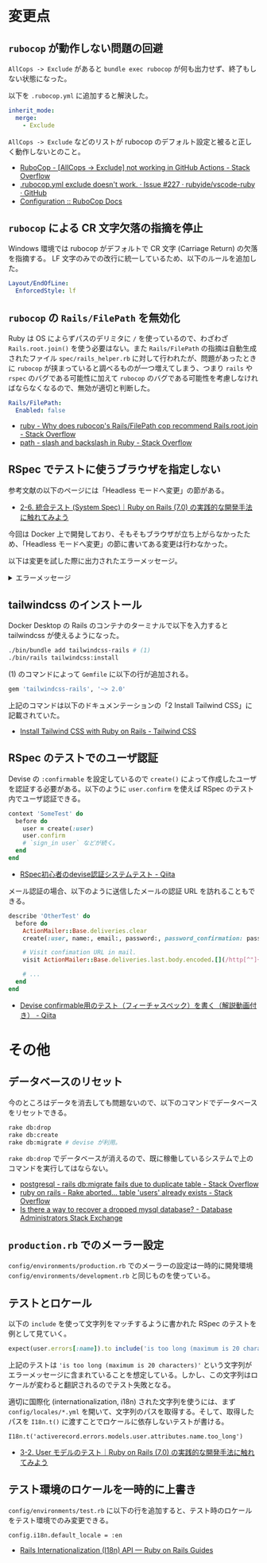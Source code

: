 # 変更点
## `rubocop` が動作しない問題の回避
`AllCops -> Exclude` があると `bundle exec rubocop` が何も出力せず、終了もしない状態になった。

以下を `.rubocop.yml` に追加すると解決した。

```yml
inherit_mode:
  merge:
    - Exclude
```

`AllCops -> Exclude` などのリストが rubocop のデフォルト設定と被ると正しく動作しないとのこと。

- [RuboCop - [AllCops -> Exclude] not working in GitHub Actions - Stack Overflow](https://stackoverflow.com/a/70818366)
- [.rubocop.yml exclude doesn't work. · Issue #227 · rubyide/vscode-ruby · GitHub](https://github.com/rubyide/vscode-ruby/issues/227)
- [Configuration :: RuboCop Docs](https://docs.rubocop.org/rubocop/configuration.html#merging-arrays-using-inherit_mode)

## `rubocop` による CR 文字欠落の指摘を停止
Windows 環境では rubocop がデフォルトで CR 文字 (Carriage Return) の欠落を指摘する。 LF 文字のみでの改行に統一しているため、以下のルールを追加した。

```yml
Layout/EndOfLine:
  EnforcedStyle: lf
```

## `rubocop` の `Rails/FilePath` を無効化
Ruby は OS によらずパスのデリミタに `/` を使っているので、わざわざ `Rails.root.join()` を使う必要はない。また `Rails/FilePath` の指摘は自動生成されたファイル `spec/rails_helper.rb` に対して行われたが、問題があったときに `rubocop` が挟まっていると調べるものが一つ増えてしまう、つまり `rails` や `rspec` のバグである可能性に加えて `rubocop` のバグである可能性を考慮しなければならなくなるので、無効が適切と判断した。

```yml
Rails/FilePath:
  Enabled: false
```

- [ruby - Why does rubocop's Rails/FilePath cop recommend Rails.root.join - Stack Overflow](https://stackoverflow.com/questions/48026807/why-does-rubocops-rails-filepath-cop-recommend-rails-root-join)
- [path - slash and backslash in Ruby - Stack Overflow](https://stackoverflow.com/questions/7173000/slash-and-backslash-in-ruby)

## RSpec でテストに使うブラウザを指定しない
参考文献の以下のページには「Headless モードへ変更」の節がある。

- [2-6. 統合テスト (System Spec)｜Ruby on Rails (7.0) の実践的な開発手法に触れてみよう](https://zenn.dev/tmasuyama1114/books/ab51fea5d5f659/viewer/558883#headless-%E3%83%A2%E3%83%BC%E3%83%89%E3%81%B8%E5%A4%89%E6%9B%B4)

今回は Docker 上で開発しており、そもそもブラウザが立ち上がらなかったため、「Headless モードへ変更」の節に書いてある変更は行わなかった。

以下は変更を試した際に出力されたエラーメッセージ。

<details>
<summary>エラーメッセージ</summary>

```
# bin/rspec spec/system/home_spec.rb
Running via Spring preloader in process 178

Home
  トップページの検証
2023-02-24 07:09:01 WARN Selenium [:logger_info] Details on how to use and modify Selenium logger:
  https://selenium.dev/documentation/webdriver/troubleshooting/logging#ruby

2023-02-24 07:09:01 WARN Selenium [DEPRECATION] [:capabilities] The :capabilities parameter for Selenium::WebDriver::Chrome::Driver is deprecated. Use :options argument with an instance of Selenium::WebDriver::Chrome::Driver instead.
2023-02-24 07:09:01 WARN Selenium [DEPRECATION] [:capabilities] The :capabilities parameter for Selenium::WebDriver::Chrome::Driver is deprecated. Use :options argument with an instance of Selenium::WebDriver::Chrome::Driver instead.
    Home#top という文字列が表示される (FAILED - 1)

Failures:

  1) Home トップページの検証 Home#top という文字列が表示される
     Got 0 failures and 2 other errors:

     1.1) Failure/Error: visit '/'

          Webdrivers::BrowserNotFound:
            Failed to determine Chrome binary location.
          # /usr/local/bundle/gems/webdrivers-5.2.0/lib/webdrivers/chrome_finder.rb:21:in `location'
          # /usr/local/bundle/gems/webdrivers-5.2.0/lib/webdrivers/chrome_finder.rb:10:in `version'
          # /usr/local/bundle/gems/webdrivers-5.2.0/lib/webdrivers/chromedriver.rb:51:in `browser_version'
          # /usr/local/bundle/gems/webdrivers-5.2.0/lib/webdrivers/chromedriver.rb:142:in `browser_build_version'
          # /usr/local/bundle/gems/webdrivers-5.2.0/lib/webdrivers/chromedriver.rb:32:in `latest_version'
          # /usr/local/bundle/gems/webdrivers-5.2.0/lib/webdrivers/common.rb:122:in `download_version'
          # /usr/local/bundle/gems/webdrivers-5.2.0/lib/webdrivers/common.rb:134:in `correct_binary?'
          # /usr/local/bundle/gems/webdrivers-5.2.0/lib/webdrivers/common.rb:91:in `update'
          # /usr/local/bundle/gems/webdrivers-5.2.0/lib/webdrivers/chromedriver.rb:156:in `block in <main>'
          # /usr/local/bundle/gems/selenium-webdriver-4.8.1/lib/selenium/webdriver/common/service.rb:103:in `binary_path'
          # /usr/local/bundle/gems/selenium-webdriver-4.8.1/lib/selenium/webdriver/common/service.rb:74:in `initialize'
          # /usr/local/bundle/gems/selenium-webdriver-4.8.1/lib/selenium/webdriver/common/service.rb:32:in `new'
          # /usr/local/bundle/gems/selenium-webdriver-4.8.1/lib/selenium/webdriver/common/service.rb:32:in `chrome'
          # /usr/local/bundle/gems/selenium-webdriver-4.8.1/lib/selenium/webdriver/chrome/driver.rb:35:in `initialize'
          # /usr/local/bundle/gems/selenium-webdriver-4.8.1/lib/selenium/webdriver/common/driver.rb:47:in `new'
          # /usr/local/bundle/gems/selenium-webdriver-4.8.1/lib/selenium/webdriver/common/driver.rb:47:in `for'
          # /usr/local/bundle/gems/selenium-webdriver-4.8.1/lib/selenium/webdriver.rb:88:in `for'
          # /usr/local/bundle/gems/capybara-3.38.0/lib/capybara/selenium/driver.rb:83:in `browser'
          # /usr/local/bundle/gems/capybara-3.38.0/lib/capybara/selenium/driver.rb:104:in `visit'
          # /usr/local/bundle/gems/capybara-3.38.0/lib/capybara/session.rb:280:in `visit'
          # /usr/local/bundle/gems/capybara-3.38.0/lib/capybara/dsl.rb:52:in `call'
          # /usr/local/bundle/gems/capybara-3.38.0/lib/capybara/dsl.rb:52:in `visit'
          # ./spec/system/home_spec.rb:14:in `block (3 levels) in <main>'
          # /usr/local/bundle/gems/spring-commands-rspec-1.0.4/lib/spring/commands/rspec.rb:18:in `load'
          # /usr/local/bundle/gems/spring-commands-rspec-1.0.4/lib/spring/commands/rspec.rb:18:in `call'
          # -e:1:in `<main>'

     1.2) Failure/Error: raise BrowserNotFound, 'Failed to determine Chrome binary location.'

          Webdrivers::BrowserNotFound:
            Failed to determine Chrome binary location.
          # /usr/local/bundle/gems/webdrivers-5.2.0/lib/webdrivers/chrome_finder.rb:21:in `location'
          # /usr/local/bundle/gems/webdrivers-5.2.0/lib/webdrivers/chrome_finder.rb:10:in `version'
          # /usr/local/bundle/gems/webdrivers-5.2.0/lib/webdrivers/chromedriver.rb:51:in `browser_version'
          # /usr/local/bundle/gems/webdrivers-5.2.0/lib/webdrivers/chromedriver.rb:142:in `browser_build_version'
          # /usr/local/bundle/gems/webdrivers-5.2.0/lib/webdrivers/chromedriver.rb:32:in `latest_version'
          # /usr/local/bundle/gems/webdrivers-5.2.0/lib/webdrivers/common.rb:122:in `download_version'
          # /usr/local/bundle/gems/webdrivers-5.2.0/lib/webdrivers/common.rb:134:in `correct_binary?'
          # /usr/local/bundle/gems/webdrivers-5.2.0/lib/webdrivers/common.rb:91:in `update'
          # /usr/local/bundle/gems/webdrivers-5.2.0/lib/webdrivers/chromedriver.rb:156:in `block in <main>'
          # /usr/local/bundle/gems/selenium-webdriver-4.8.1/lib/selenium/webdriver/common/service.rb:103:in `binary_path'
          # /usr/local/bundle/gems/selenium-webdriver-4.8.1/lib/selenium/webdriver/common/service.rb:74:in `initialize'
          # /usr/local/bundle/gems/selenium-webdriver-4.8.1/lib/selenium/webdriver/common/service.rb:32:in `new'
          # /usr/local/bundle/gems/selenium-webdriver-4.8.1/lib/selenium/webdriver/common/service.rb:32:in `chrome'
          # /usr/local/bundle/gems/selenium-webdriver-4.8.1/lib/selenium/webdriver/chrome/driver.rb:35:in `initialize'
          # /usr/local/bundle/gems/selenium-webdriver-4.8.1/lib/selenium/webdriver/common/driver.rb:47:in `new'
          # /usr/local/bundle/gems/selenium-webdriver-4.8.1/lib/selenium/webdriver/common/driver.rb:47:in `for'
          # /usr/local/bundle/gems/selenium-webdriver-4.8.1/lib/selenium/webdriver.rb:88:in `for'
          # /usr/local/bundle/gems/capybara-3.38.0/lib/capybara/selenium/driver.rb:83:in `browser'
          # /usr/local/bundle/gems/capybara-3.38.0/lib/capybara/selenium/driver.rb:161:in `save_screenshot'
          # /usr/local/bundle/gems/capybara-3.38.0/lib/capybara/session.rb:747:in `block in save_screenshot'
          # /usr/local/bundle/gems/capybara-3.38.0/lib/capybara/session.rb:747:in `save_screenshot'
          # /usr/local/bundle/gems/spring-commands-rspec-1.0.4/lib/spring/commands/rspec.rb:18:in `load'
          # /usr/local/bundle/gems/spring-commands-rspec-1.0.4/lib/spring/commands/rspec.rb:18:in `call'
          # -e:1:in `<main>'

Finished in 0.54242 seconds (files took 2.86 seconds to load)
1 example, 1 failure

Failed examples:

rspec ./spec/system/home_spec.rb:13 # Home トップページの検証 Home#top という文字列が表示される
```

</details>

## tailwindcss のインストール
Docker Desktop の Rails のコンテナのターミナルで以下を入力すると tailwindcss が使えるようになった。

```sh
./bin/bundle add tailwindcss-rails # (1)
./bin/rails tailwindcss:install
```

(1) のコマンドによって `Gemfile` に以下の行が追加される。

```ruby
gem 'tailwindcss-rails', '~> 2.0'
```

上記のコマンドは以下のドキュメンテーションの「2 Install Tailwind CSS」に記載されていた。

- [Install Tailwind CSS with Ruby on Rails - Tailwind CSS](https://tailwindcss.com/docs/guides/ruby-on-rails)

## RSpec のテストでのユーザ認証
Devise の `:confirmable` を設定しているので `create()` によって作成したユーザを認証する必要がある。以下のように `user.confirm` を使えば RSpec のテスト内でユーザ認証できる。

```ruby
context 'SomeTest' do
  before do
    user = create(:user)
    user.confirm
    # `sign_in user` などが続く。
  end
end
```

- [RSpec初心者のdevise認証システムテスト - Qiita](https://qiita.com/zongxiaojie/items/d488edd42ba3864859c7)

メール認証の場合、以下のように送信したメールの認証 URL を訪れることもできる。

```ruby
describe 'OtherTest' do
  before do
    ActionMailer::Base.deliveries.clear
    create(:user, name:, email:, password:, password_confirmation: password)

    # Visit confimation URL in mail.
    visit ActionMailer::Base.deliveries.last.body.encoded.[](/http[^"]+/)

    # ...
  end
end
```

- [Devise confirmable用のテスト（フィーチャスペック）を書く（解説動画付き） - Qiita](https://qiita.com/jnchito/items/64f4cde336632f9a4890)

# その他
## データベースのリセット
今のところはデータを消去しても問題ないので、以下のコマンドでデータベースをリセットできる。

```sh
rake db:drop
rake db:create
rake db:migrate # devise が利用。
```

`rake db:drop` でデータベースが消えるので、既に稼働しているシステムで上のコマンドを実行してはならない。

- [postgresql - rails db:migrate fails due to duplicate table - Stack Overflow](https://stackoverflow.com/questions/62119399/rails-dbmigrate-fails-due-to-duplicate-table)
- [ruby on rails - Rake aborted... table 'users' already exists - Stack Overflow](https://stackoverflow.com/questions/7874330/rake-aborted-table-users-already-exists)
- [Is there a way to recover a dropped mysql database? - Database Administrators Stack Exchange](https://dba.stackexchange.com/questions/23251/is-there-a-way-to-recover-a-dropped-mysql-database)

## `production.rb` でのメーラー設定
`config/environments/production.rb` でのメーラーの設定は一時的に開発環境 `config/environments/development.rb` と同じものを使っている。

## テストとロケール
以下の `include` を使って文字列をマッチするように書かれた RSpec のテストを例として見ていく。

```ruby
expect(user.errors[:name]).to include('is too long (maximum is 20 characters)')
```

上記のテストは `'is too long (maximum is 20 characters)'` という文字列がエラーメッセージに含まれていることを想定している。しかし、この文字列はロケールが変わると翻訳されるのでテスト失敗となる。

適切に国際化 (internationalization, i18n) された文字列を使うには、まず `config/locales/*.yml` を開いて、文字列のパスを取得する。そして、取得したパスを `I18n.t()` に渡すことでロケールに依存しないテストが書ける。

```
I18n.t('activerecord.errors.models.user.attributes.name.too_long')
```

<!--- 今回は手でパスを取得したが、何らかの工夫をしないとパスの探索でかなりの時間を使うことになる。 (yq?) --->

- [3-2. User モデルのテスト｜Ruby on Rails (7.0) の実践的な開発手法に触れてみよう](https://zenn.dev/tmasuyama1114/books/ab51fea5d5f659/viewer/94919e#%E3%83%90%E3%83%AA%E3%83%87%E3%83%BC%E3%82%B7%E3%83%A7%E3%83%B3%E3%81%AE%E3%83%86%E3%82%B9%E3%83%88%E3%82%92%E8%BF%BD%E5%8A%A0)

## テスト環境のロケールを一時的に上書き
`config/environments/test.rb` に以下の行を追加すると、テスト時のロケールをテスト環境でのみ変更できる。

```
config.i18n.default_locale = :en
```

- [Rails Internationalization (I18n) API — Ruby on Rails Guides](https://guides.rubyonrails.org/i18n.html#translations-for-active-record-models)
